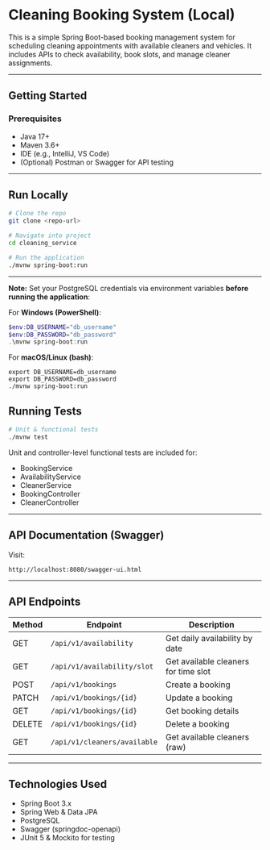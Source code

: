 # Cleaning Booking System (Local)

This is a simple Spring Boot-based booking management system for scheduling cleaning appointments with available cleaners and vehicles. It includes APIs to check availability, book slots, and manage cleaner assignments.

---

## Getting Started

### Prerequisites
- Java 17+
- Maven 3.6+
- IDE (e.g., IntelliJ, VS Code)
- (Optional) Postman or Swagger for API testing

---

## Run Locally

```bash
# Clone the repo
git clone <repo-url>

# Navigate into project
cd cleaning_service

# Run the application
./mvnw spring-boot:run
```
---
**Note:** Set your PostgreSQL credentials via environment variables **before running the application**:

For **Windows (PowerShell)**:
```powershell
$env:DB_USERNAME="db_username"
$env:DB_PASSWORD="db_password"
.\mvnw spring-boot:run
```

For **macOS/Linux (bash)**:
```
export DB_USERNAME=db_username
export DB_PASSWORD=db_password
./mvnw spring-boot:run
```

## Running Tests

```bash
# Unit & functional tests
./mvnw test
```

Unit and controller-level functional tests are included for:
- BookingService
- AvailabilityService
- CleanerService
- BookingController
- CleanerController
---

## API Documentation (Swagger)

Visit:
```
http://localhost:8080/swagger-ui.html
```
---

## API Endpoints
| Method | Endpoint                       | Description                          |
|--------|--------------------------------|--------------------------------------|
| GET    | `/api/v1/availability`         | Get daily availability by date       |
| GET    | `/api/v1/availability/slot`    | Get available cleaners for time slot |
| POST   | `/api/v1/bookings`             | Create a booking                     |
| PATCH  | `/api/v1/bookings/{id}`        | Update a booking                     |
| GET    | `/api/v1/bookings/{id}`        | Get booking details                  |
| DELETE | `/api/v1/bookings/{id}`        | Delete a booking                     |
| GET    | `/api/v1/cleaners/available`   | Get available cleaners (raw)         |

---

## Technologies Used
- Spring Boot 3.x
- Spring Web & Data JPA
- PostgreSQL
- Swagger (springdoc-openapi)
- JUnit 5 & Mockito for testing